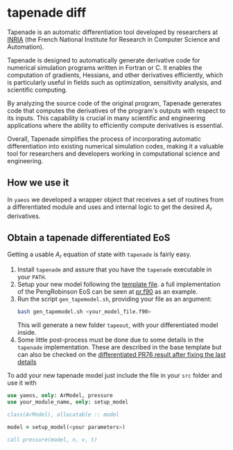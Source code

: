 # tapenade diff

Tapenade is an automatic differentiation tool developed by researchers at
[INRIA](https://team.inria.fr/ecuador/en/tapenade/) (the French National
Institute for Research in Computer Science and Automation).

Tapenade is designed to automatically generate derivative code for numerical
simulation programs written in Fortran or C. It enables the computation of
gradients, Hessians, and other derivatives efficiently, which is particularly
useful in fields such as optimization, sensitivity analysis, and scientific
computing.

By analyzing the source code of the original program, Tapenade generates code
that computes the derivatives of the program's outputs with respect to its
inputs. This capability is crucial in many scientific and engineering
applications where the ability to efficiently compute derivatives is essential.

Overall, Tapenade simplifies the process of incorporating automatic
differentiation into existing numerical simulation codes, making it a valuable
tool for researchers and developers working in computational science and
engineering.

## How we use it
In `yaeos` we developed a wrapper object that receives a set of routines from
a differentiated module and uses and internal logic to get the desired $A_r$ 
derivatives.

## Obtain a tapenade differentiated EoS
Getting a usable $A_r$ equation of state with `tapenade` is fairly easy.

1. Install `tapenade` and assure that you have the `tapenade` executable in
   your `PATH`.
2. Setup your new model following the [template file](./template.f90).
   a full implementation of the PengRobinson EoS can be seen at
   [pr.f90](./pr.f90) as an example.
3. Run the script `gen_tapemodel.sh`, providing your file as an argument:
   ```bash
   bash gen_tapemodel.sh <your_model_file.f90>
   ```
   This will generate a new folder `tapeout`, with your differentiated model
   inside.
4. Some little post-process must be done due to some details in the `tapenade`
   implementation. These are described in the base template but can also
   be checked on the [differentiated PR76 result after fixing the last details](./tapeout/pr_diff.f90)

To add your new tapenade model just include the file in your `src` folder and
use it with

```fortran
use yaeos, only: ArModel, pressure
use your_module_name, only: setup_model

class(ArModel), allocatable :: model

model = setup_model(<your parameters>)

call pressure(model, n, v, t)
```
